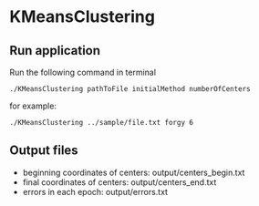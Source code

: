 # KMeansClustering
## Run application
Run the following command in terminal
```
./KMeansClustering pathToFile initialMethod numberOfCenters
```
for example:
```
./KMeansClustering ../sample/file.txt forgy 6
```

## Output files
* beginning coordinates of centers: output/centers_begin.txt
* final coordinates of centers: output/centers_end.txt
* errors in each epoch: output/errors.txt

